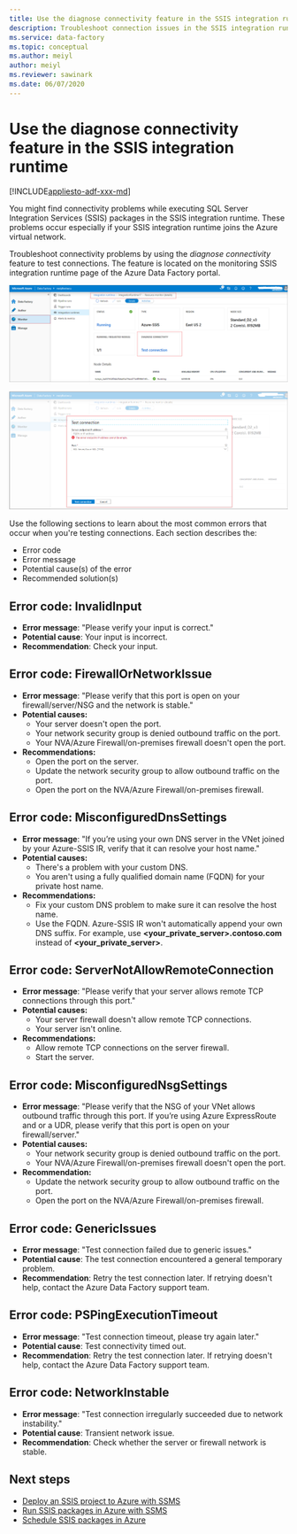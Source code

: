 ```yaml
---
title: Use the diagnose connectivity feature in the SSIS integration runtime
description: Troubleshoot connection issues in the SSIS integration runtime by using the diagnose connectivity feature. 
ms.service: data-factory
ms.topic: conceptual
ms.author: meiyl
author: meiyl
ms.reviewer: sawinark
ms.date: 06/07/2020
---
```


# Use the diagnose connectivity feature in the SSIS integration runtime

[!INCLUDE[appliesto-adf-xxx-md](includes/appliesto-adf-xxx-md.md)]

You might find connectivity problems while executing SQL Server Integration Services (SSIS) packages in the SSIS integration runtime. These problems occur especially if your SSIS integration runtime joins the Azure virtual network.

Troubleshoot connectivity problems by using the *diagnose connectivity* feature to test connections. The feature is located on the monitoring SSIS integration runtime page of the Azure Data Factory portal.

 ![Monitor page - diagnose connectivity](media/ssis-integration-runtime-diagnose-connectivity-faq/ssis-monitor-diagnose-connectivity.png)

 ![Monitor page - test connection](media/ssis-integration-runtime-diagnose-connectivity-faq/ssis-monitor-test-connection.png)

Use the following sections to learn about the most common errors that occur when you're testing connections. Each section describes the:

- Error code
- Error message
- Potential cause(s) of the error
- Recommended solution(s)

## Error code: InvalidInput

- **Error message**: "Please verify your input is correct."
- **Potential cause**: Your input is incorrect.
- **Recommendation**: Check your input.

## Error code: FirewallOrNetworkIssue

- **Error message**: "Please verify that this port is open on your firewall/server/NSG and the network is stable."
- **Potential causes:**
  - Your server doesn't open the port.
  - Your network security group is denied outbound traffic on the port.
  - Your NVA/Azure Firewall/on-premises firewall doesn't open the port.
- **Recommendations:**
  - Open the port on the server.
  - Update the network security group to allow outbound traffic on the port.
  - Open the port on the NVA/Azure Firewall/on-premises firewall.

## Error code: MisconfiguredDnsSettings

- **Error message**: "If you’re using your own DNS server in the VNet joined by your Azure-SSIS IR, verify that it can resolve your host name."
- **Potential causes:**
  -  There's a problem with your custom DNS.
  -  You aren't using a fully qualified domain name (FQDN) for your private host name.
- **Recommendations:**
  -  Fix your custom DNS problem to make sure it can resolve the host name.
  -  Use the FQDN. Azure-SSIS IR won't automatically append your own DNS suffix. For example, use **<your_private_server>.contoso.com** instead of **<your_private_server>**.

## Error code: ServerNotAllowRemoteConnection

- **Error message**: "Please verify that your server allows remote TCP connections through this port."
- **Potential causes:**
  -  Your server firewall doesn't allow remote TCP connections.
  -  Your server isn't online.
- **Recommendations:**
  -  Allow remote TCP connections on the server firewall.
  -  Start the server.
   
## Error code: MisconfiguredNsgSettings

- **Error message**: "Please verify that the NSG of your VNet allows outbound traffic through this port. If you’re using Azure ExpressRoute and or a UDR, please verify that this port is open on your firewall/server."
- **Potential causes:**
  -  Your network security group is denied outbound traffic on the port.
  -  Your NVA/Azure Firewall/on-premises firewall doesn't open the port.
- **Recommendation:**
  -  Update the network security group to allow outbound traffic on the port.
  -  Open the port on the NVA/Azure Firewall/on-premises firewall.

## Error code: GenericIssues

- **Error message**: "Test connection failed due to generic issues."
- **Potential cause**: The test connection encountered a general temporary problem.
- **Recommendation**: Retry the test connection later. If retrying doesn't help, contact the Azure Data Factory support team.

## Error code: PSPingExecutionTimeout

- **Error message**: "Test connection timeout, please try again later."
- **Potential cause**: Test connectivity timed out.
- **Recommendation**: Retry the test connection later. If retrying doesn't help, contact the Azure Data Factory support team.

## Error code: NetworkInstable

- **Error message**: "Test connection irregularly succeeded due to network instability."
- **Potential cause**: Transient network issue.
- **Recommendation**: Check whether the server or firewall network is stable.

## Next steps

- [Deploy an SSIS project to Azure with SSMS](/sql/integration-services/ssis-quickstart-deploy-ssms)
- [Run SSIS packages in Azure with SSMS](/sql/integration-services/ssis-quickstart-run-ssms)
- [Schedule SSIS packages in Azure](/sql/integration-services/lift-shift/ssis-azure-schedule-packages-ssms)
